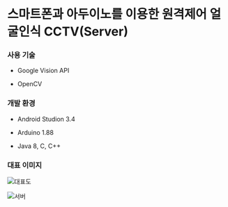 # 스마트폰과 아두이노를 이용한 원격제어 얼굴인식 CCTV(Server)

### 사용 기술

* Google Vision API

* OpenCV

### 개발 환경

* Android Studion 3.4

* Arduino 1.88

* Java 8, C, C++

### 대표 이미지

![대표도](https://user-images.githubusercontent.com/58294301/69857277-f4efa680-12d2-11ea-9a63-37ebfcf3f061.gif)

![서버](https://user-images.githubusercontent.com/58294301/69857293-03d65900-12d3-11ea-9d1c-5952d39f1669.gif)
